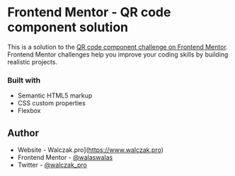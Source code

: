# Frontend Mentor - QR code component solution

This is a solution to the [QR code component challenge on Frontend Mentor](https://www.frontendmentor.io/challenges/qr-code-component-iux_sIO_H). Frontend Mentor challenges help you improve your coding skills by building realistic projects. 

### Built with

- Semantic HTML5 markup
- CSS custom properties
- Flexbox


## Author

- Website - Walczak.pro](https://www.walczak.pro)
- Frontend Mentor - [@walaswalas](https://www.frontendmentor.io/profile/walaswalas)
- Twitter - [@walczak_pro](@https://twitter.com/walczak_pro)
